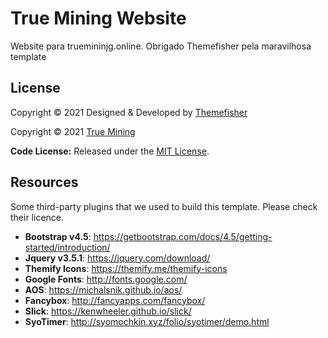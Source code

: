 # True Mining Website
Website para truemininjg.online. Obrigado Themefisher pela maravilhosa template

<!-- licence -->
## License
Copyright &copy; 2021 Designed & Developed by [Themefisher](https://themefisher.com)

Copyright &copy; 2021 [True Mining](https://github.com/true-mining)

**Code License:** Released under the [MIT License](LICENSE.md).

<!-- resources -->
## Resources
Some third-party plugins that we used to build this template. Please check their licence.
* **Bootstrap v4.5**: https://getbootstrap.com/docs/4.5/getting-started/introduction/
* **Jquery v3.5.1**: https://jquery.com/download/
* **Themify Icons**: https://themify.me/themify-icons
* **Google Fonts**: http://fonts.google.com/
* **AOS**: https://michalsnik.github.io/aos/
* **Fancybox**: http://fancyapps.com/fancybox/
* **Slick**: https://kenwheeler.github.io/slick/
* **SyoTimer**: http://syomochkin.xyz/folio/syotimer/demo.html
